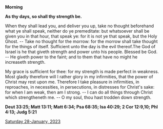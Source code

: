 **Morning**

**As thy days, so shall thy strength be.**
 
When they shall lead you, and deliver you up, take no thought beforehand what ye shall speak, neither do ye premeditate: but whatsoever shall be given you in that hour, that speak ye: for it is not ye that speak, but the Holy Ghost. -- Take no thought for the morrow: for the morrow shall take thought for the things of itself. Sufficient unto the day is the evil thereof.The God of Israel is he that giveth strength and power unto his people. Blessed be God. -- He giveth power to the faint; and to them that have no might he increaseth strength.
 
My grace is sufficient for thee: for my strength is made perfect in weakness. Most gladly therefore will I rather glory in my infirmities, that the power of Christ may rest upon me. Therefore I take pleasure in infirmities, in reproaches, in necessities, in persecutions, in distresses for Christ's sake: for when I am weak, then am I strong. -- I can do all things through Christ which strengtheneth me. -- O my soul, thou hast trodden down strength.  

**Deut 33:25; Matt 13:11; Matt 6:34; Psa 68:35; Isa 40:29; 2 Cor 12:9,10; Phl 4:13; Judg 5:21**

[Saturday 28-January, 2023](https://t.me/daily_light)
